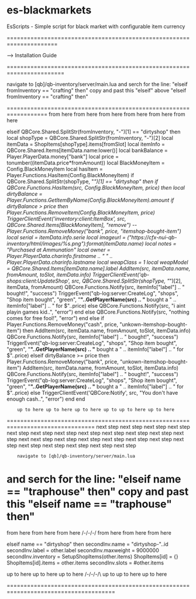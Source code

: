 # es-blackmarkets
EsScripts  - Simple script for black market with configurable item currency







=====================================================================

--> Installation Guide

=======================================================================


navigate to [qb]/qb-inventory/server/main.lua
and serch for the line: "elseif fromInventory == "crafting" then"
copy and past this "elseif" above "elseif fromInventory == "crafting" then"

==================================================================
from here from here from here from here from here from here

elseif QBCore.Shared.SplitStr(fromInventory, "-")[1] == "dirtyshop" then
		local shopType = QBCore.Shared.SplitStr(fromInventory, "-")[2]
		local itemData = ShopItems[shopType].items[fromSlot]
		local itemInfo = QBCore.Shared.Items[itemData.name:lower()]
        local bankBalance = Player.PlayerData.money["bank"]
		local price = tonumber((itemData.price*fromAmount))
        local BlackMoneyItem = Config.BlackMoneyItem
        local hasItem = Player.Functions.HasItem(Config.BlackMoneyItem)
if QBCore.Shared.SplitStr(shopType, "_")[1] == "dirtyshop" then
            if QBCore.Functions.HasItem(src, Config.BlackMoneyItem, price) then
             local dirtyBalance = Player.Functions.GetItemByName(Config.BlackMoneyItem).amount
                if dirtyBalance > price then
                Player.Functions.RemoveItem(Config.BlackMoneyItem, price)
                TriggerClientEvent('inventory:client:ItemBox', src, QBCore.Shared.Items[BlackMoneyItem], "remove")
              --  Player.Functions.RemoveMoney("bank", price, "itemshop-bought-item")
                local serial = itemData.info.serie
                local imageurl = ("https://cfx-nui-qb-inventory/html/images/%s.png"):format(itemData.name)
                local notes = "Purchased at Ammunation"
                local owner = Player.PlayerData.charinfo.firstname .. " " .. Player.PlayerData.charinfo.lastname
                local weapClass = 1
                local weapModel = QBCore.Shared.Items[itemData.name].label
                AddItem(src, itemData.name, fromAmount, toSlot, itemData.info)
                TriggerClientEvent('qb-shops:client:UpdateShop', src, QBCore.Shared.SplitStr(shopType, "_")[2], itemData, fromAmount)
                QBCore.Functions.Notify(src, itemInfo["label"] .. " bought!", "success")
                TriggerEvent("qb-log:server:CreateLog", "shops", "Shop item bought", "green", "**"..GetPlayerName(src) .. "** bought a " .. itemInfo["label"] .. " for $"..price)
      else
       QBCore.Functions.Notify(src, "i aint playin games kid..", "error")
      end
            else
                QBCore.Functions.Notify(src, "nothing comes for free fool!", "error")
            end
		else
			if Player.Functions.RemoveMoney("cash", price, "unkown-itemshop-bought-item") then
				AddItem(src, itemData.name, fromAmount, toSlot, itemData.info)
				QBCore.Functions.Notify(src, itemInfo["label"] .. " bought!", "success")
				TriggerEvent("qb-log:server:CreateLog", "shops", "Shop item bought", "green", "**"..GetPlayerName(src) .. "** bought a " .. itemInfo["label"] .. " for $"..price)
			elseif dirtyBalance >= price then
				Player.Functions.RemoveMoney("bank", price, "unkown-itemshop-bought-item")
				AddItem(src, itemData.name, fromAmount, toSlot, itemData.info)
				QBCore.Functions.Notify(src, itemInfo["label"] .. " bought!", "success")
				TriggerEvent("qb-log:server:CreateLog", "shops", "Shop item bought", "green", "**"..GetPlayerName(src) .. "** bought a " .. itemInfo["label"] .. " for $"..price)
			else
				TriggerClientEvent('QBCore:Notify', src, "You don\'t have enough cash..", "error")
			end
		end

        up to here up to here up to here up to up to here up to here 

================================================================================
next step next step next step next step next step next step next step next step next step next step next step next step next
next step next step next step next step next step next step next step next step next step next step next step next step 

        navigate to [qb]/qb-inventory/server/main.lua
and serch for the line: "elseif name == "traphouse" then"
copy and past this "elseif name == "traphouse" then"
======================================================================================
from here from here from here \/-\/-\/-\/ from here from here from here

elseif name == "dirtyshop" then
				secondInv.name = "dirtyshop-"..id
				secondInv.label = other.label
				secondInv.maxweight = 9000000
				secondInv.inventory = SetupShopItems(other.items)
				ShopItems[id] = {}
				ShopItems[id].items = other.items
				secondInv.slots = #other.items

up to here up to here up to here  /\-/\-/\-/\ up to up to here up to here 

======================================================================================
